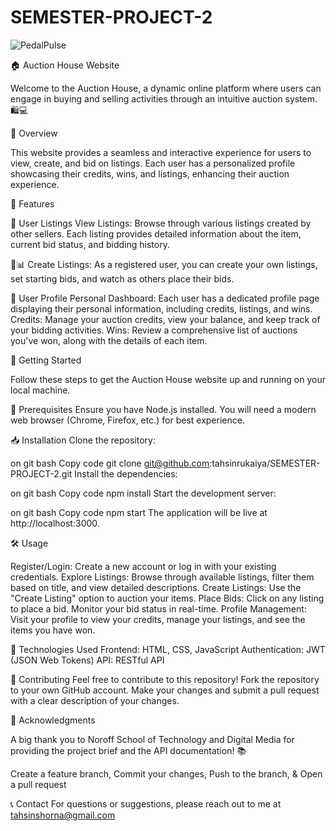 # SEMESTER-PROJECT-2
![PedalPulse](https://github.com/tahsinrukaiya/SEMESTER-PROJECT-2/assets/126619366/f473019d-592f-4504-bd20-0963c501eb84)

🏠 Auction House Website

Welcome to the Auction House, a dynamic online platform where users can engage in buying and selling activities through an intuitive auction system. 🛍️💻

🌟 Overview

This website provides a seamless and interactive experience for users to view, create, and bid on listings. Each user has a personalized profile showcasing their credits, wins, and listings, enhancing their auction experience. 

🔑 Features

🛒 User Listings
View Listings: Browse through various listings created by other sellers. Each listing provides detailed information about the item, current bid status, and bidding history.

🧐📊
Create Listings: As a registered user, you can create your own listings, set starting bids, and watch as others place their bids. 

👤 User Profile
Personal Dashboard: Each user has a dedicated profile page displaying their personal information, including credits, listings, and wins. 
Credits: Manage your auction credits, view your balance, and keep track of your bidding activities. 
Wins: Review a comprehensive list of auctions you've won, along with the details of each item. 

🚀 Getting Started

Follow these steps to get the Auction House website up and running on your local machine. 

🔧 Prerequisites
Ensure you have Node.js installed. 
You will need a modern web browser (Chrome, Firefox, etc.) for best experience. 

📥 Installation
Clone the repository:

on git bash
Copy code
git clone git@github.com:tahsinrukaiya/SEMESTER-PROJECT-2.git
Install the dependencies:

on git bash
Copy code
npm install
Start the development server:

on git bash
Copy code
npm start
The application will be live at http://localhost:3000.

🛠️ Usage

Register/Login: Create a new account or log in with your existing credentials. 
Explore Listings: Browse through available listings, filter them based on title, and view detailed descriptions. 
Create Listings: Use the "Create Listing" option to auction your items. 
Place Bids: Click on any listing to place a bid. Monitor your bid status in real-time. 
Profile Management: Visit your profile to view your credits, manage your listings, and see the items you have won. 

🔧 Technologies Used
Frontend: HTML, CSS, JavaScript 
Authentication: JWT (JSON Web Tokens) 
API: RESTful API 

 🎉 Contributing
Feel free to contribute to this repository!
Fork the repository to your own GitHub account.
Make your changes and submit a pull request with a clear description of your changes. 

🤝  Acknowledgments

A big thank you to Noroff School of Technology and Digital Media for providing the project brief and the API documentation! 📚

Create a feature branch,
Commit your changes,
Push to the branch, &
Open a pull request

📞 Contact For questions or suggestions, please reach out to me at tahsinshorna@gmail.com

